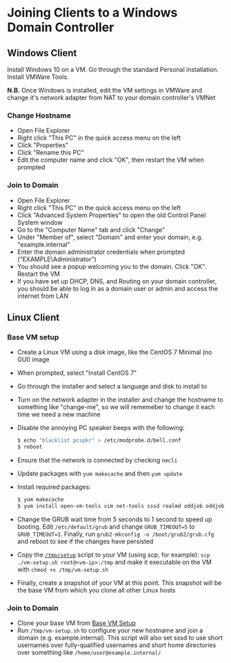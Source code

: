 # Joining Clients to a Windows Domain Controller

## Windows Client
Install Windows 10 on a VM. Go through the standard Personal installation. Install VMWare Tools.

**N.B.** Once Windows is installed, edit the VM settings in VMWare and change it's network adapter from NAT to your domain controller's VMNet

### Change Hostname
- Open File Explorer
- Right click "This PC" in the quick access menu on the left
- Click "Properties"
- Click "Rename this PC"
- Edit the computer name and click "OK", then restart the VM when prompted

### Join to Domain
- Open File Explorer
- Right click "This PC" in the quick access menu on the left
- Click "Advanced System Properties" to open the old Control Panel System window
- Go to the "Computer Name" tab and click "Change"
- Under "Member of", select "Domain" and enter your domain, e.g. "example.internal"
- Enter the domain administrator credentials when prompted ("EXAMPLE\Administrator")
- You should see a popup welcoming you to the domain. Click "OK". Restart the VM
- If you have set up DHCP, DNS, and Routing on your domain controller, you should be able to log in as a domain user or admin and access the internet from LAN



## Linux Client

### Base VM setup
- Create a Linux VM using a disk image, like the CentOS 7 Minimal (no GUI) image
- When prompted, select "Install CentOS 7"
- Go through the installer and select a language and disk to install to
- Turn on the network adapter in the installer and change the hostname to something like "change-me", so we will rememeber to change it each time we need a new machine
- Disable the annoying PC speaker beeps with the following:

    ```sh
    $ echo "blacklist pcspkr" > /etc/modprobe.d/bell.conf
    $ reboot
    ```

- Ensure that the network is connected by checking `nmcli`
- Update packages with `yum makecache` and then `yum update`
- Install required packages:

    ```sh
    $ yum makecache
    $ yum install open-vm-tools vim net-tools sssd realmd oddjob oddjob-mkhomedir adcli samba-common samba-common-tools krb5-workstation openldap-clients policycoreutils-python
    ```

- Change the GRUB wait time from 5 seconds to 1 second to speed up booting. Edit `/etc/default/grub` and change `GRUB_TIMEOUT=5` to `GRUB_TIMEOUT=1`. Finally, run `grub2-mkconfig -o /boot/grub2/grub.cfg` and reboot to see if the changes have persisted
- Copy the [`/tmp/setup`](./vm-setup.sh) script to your VM (using scp, for example): `scp ./vm-setup.sh root@<vm-ip>:/tmp` and make it executable on the VM with `chmod +x /tmp/vm-setup.sh`
- Finally, create a snapshot of your VM at this point. This snapshot will be the base VM from which you clone all other Linux hosts

### Join to Domain
- Clone your base VM from [Base VM Setup](#base-vm-setup)
- Run `/tmp/vm-setup.sh` to configure your new hostname and join a domain (e.g. example.internal). This script will also set sssd to use short usernames over fully-qualified usernames and short home directories over something like `/home/user@example.internal/`

